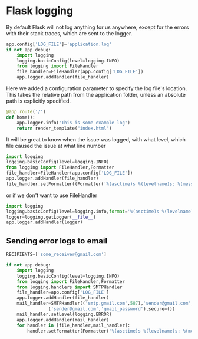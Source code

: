 # Flask logging

By default Flask will not log anything for us anywhere, except for
the errors with their stack traces, which are sent to 
the logger.

```python
app.config['LOG_FILE']='application.log'
if not app.debug:
    import logging
    logging.basicConfig(level=logging.INFO)
    from logging import FileHandler
    file_handler=FileHandler(app.config['LOG_FILE'])
    app.logger.addHandler(file_handler)
```

Here we added a configuration parameter to specify the log
file's location. This takes the relative path from the 
application folder, unless an absolute path is explicitly
specified.

```python
@app.route('/')
def home():
    app.logger.info("This is some example log")
    return render_template("index.html")
```

It will be great to know when the issue was logged, with what level, 
which file caused the issue at what line number

```python
import logging
logging.basicConfig(level=logging.INFO)
from logging import FileHandler,Formatter
file_handler=FileHandler(app.config['LOG_FILE'])
app.logger.addHandler(file_handler)
file_handler.setFormatter((Formatter('%(asctime)s %(levelname)s: %(message)s [in %(pathname)s:%(lineno)d]')))
```

or if we don't want to use FileHandler

```python
import logging
logging.basicConfig(level=logging.info,format='%(asctime)s %(levelname)s: %(message)s [in %(pathname)s %(lineno)d]')
logger=logging.getLogger(__file__)
app.logger.addHandler(logger)
```

## Sending error logs to email
```python
RECIPIENTS=['some_receiver@gmail.com']

if not app.debug:
    import logging
    logging.basicConfig(level=logging.INFO)
    from logging import FileHandler,Formatter
    from logging.handlers import SMTPHandler
    file_handler=app.config['LOG_FILE']
    app.logger.addHandler(file_handler)
    mail_handler=SMTPHandler(('smtp.gmail.com',587),'sender@gmail.com',RECIPIENTS,'Error occurred in your application',
                ('sender@gmail.com','gmail_password'),secure=())
    mail_handler.setLevel(logging.ERROR)
    app.logger.addHandler(mail_handler)
    for handler in [file_handler,mail_handler]:
        handler.setFormatter(Formatter('%(asctime)s %(levelname)s: %(message)s [in %(pathname)s:%(lineno)d]'))   
```